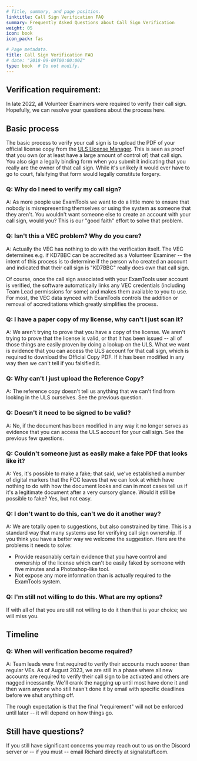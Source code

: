 ```yaml
---
# Title, summary, and page position.
linktitle: Call Sign Verification FAQ
summary: Frequently Asked Questions about Call Sign Verification
weight: 05
icon: book
icon_pack: fas

# Page metadata.
title: Call Sign Verification FAQ
# date: "2018-09-09T00:00:00Z"
type: book  # Do not modify.
---
```


## Verification requirement:

In late 2022, all Volunteer Examiners were required to verify their call sign. Hopefully,
we can resolve your questions about the process here.

## Basic process

The basic process to verify your call sign is to upload the PDF of your official license copy from
the [ULS License Manager](https://wireless2.fcc.gov/UlsEntry/licManager/login.jsp). This is seen as proof that you own (or at least have a large amount of control of) that
call sign. You also sign a legally binding form when you submit it indicating that you really are
the owner of that call sign. While it's unlikely it would ever have to go to court, falsifying that form
would legally constitute forgery.

### Q: Why do I need to verify my call sign?

A: As more people use ExamTools we want to do a little more to ensure that nobody is misrepresenting
themselves or using the system as someone that they aren't. You wouldn't want someone else to create
an account with your call sign, would you? This is our "good faith" effort to solve that problem.

### Q: Isn't this a VEC problem? Why do you care?

A: Actually the VEC has nothing to do with the verification itself. The VEC determines e.g. if 
KD7BBC can be accredited as a Volunteer Examiner -- the intent of this process is to determine if
the person who created an account and indicated that their call sign is "KD7BBC" really does own
that call sign.

Of course, once the call sign associated with your ExamTools user account is verified, the software automatically links any VEC credentials (including Team Lead permissions for some) and makes them available to you to use.  For most, the VEC data synced with ExamTools controls the addition or removal of accreditations which greatly simplifies the process.


### Q: I have a paper copy of my license, why can't I just scan it?

A: We aren't trying to prove that you have a copy of the license. We aren't trying to prove that
the license is valid, or that it has been issued -- all of those things are easily proven by doing
a lookup on the ULS. What we want is evidence that you can access the ULS account for that call sign,
which is required to download the Official Copy PDF. If it has been modified in any way then we can't
tell if you falsified it.

### Q: Why can't I just upload the Reference Copy?

A: The reference copy doesn't tell us anything that we can't find from looking in the ULS ourselves.
See the previous question.

### Q: Doesn't it need to be signed to be valid?

A: No, if the document has been modified in any way it no longer serves as evidence that you can
access the ULS account for your call sign. See the previous few questions.

### Q: Couldn't someone just as easily make a fake PDF that looks like it?

A: Yes, it's possible to make a fake; that said, we've established a number of digital markers that
the FCC leaves that we can look at which have nothing to do with how the document looks and can in
most cases tell us if it's a legitimate document after a very cursory glance. Would it still be
possible to fake? Yes, but not easy.

### Q: I don't want to do this, can't we do it another way?

A: We are totally open to suggestions, but also constrained by time. This is a standard way that many
systems use for verifying call sign ownership. If you think you have a better way we welcome the
suggestion. Here are the problems it needs to solve:

* Provide reasonably certain evidence that you have control and ownership of the license which can't
  be easily faked by someone with five minutes and a Photoshop-like tool.
* Not expose any more information than is actually required to the ExamTools system.

### Q: I'm still not willing to do this. What are my options?

If with all of that you are still not willing to do it then that is your choice; we will miss you.


## Timeline

### Q: When will verification become required?

A: Team leads were first required to verify their accounts much sooner than regular VEs. As of August 2023, we are still in a phase where all new accounts are required to verify their call sign to be activated and others are nagged incessantly. We'll crank the
nagging up until most have done it and then warn anyone who still hasn't done it by email with specific
deadlines before we shut anything off.

The rough expectation is that the final "requirement" will not be enforced until <!--at least July 2022,
perhaps -->later -- it will depend on how things go.


## Still have questions?

If you still have significant concerns you may reach out to us on the Discord server or -- if you must -- email Richard directly at signalstuff.com.
